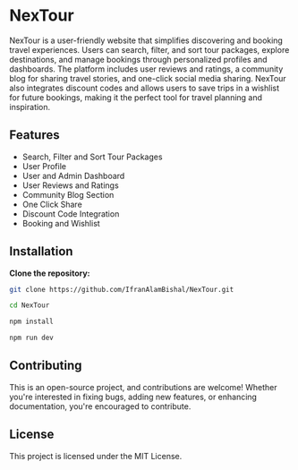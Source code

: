 # NexTour
NexTour is a user-friendly website that simplifies discovering and booking travel experiences. Users can search, filter, and sort tour packages, explore destinations, and manage bookings through personalized profiles and dashboards.
The platform includes user reviews and ratings, a community blog for sharing travel stories, and one-click social media sharing. NexTour also integrates discount codes and allows users to save trips in a wishlist for future bookings, making it the perfect tool for travel planning and inspiration.


## Features

-	Search, Filter and Sort Tour Packages
-	User Profile
-	User and Admin Dashboard
-	User Reviews and Ratings
-	Community Blog Section
-	One Click Share
-	Discount Code Integration
-	Booking and Wishlist


## Installation

**Clone the repository:**
   ```bash
   git clone https://github.com/IfranAlamBishal/NexTour.git
   ```
   ```bash
   cd NexTour
   ```
   ```bash
   npm install
   ```
   ```bash
   npm run dev
   ```

## Contributing

This is an open-source project, and contributions are welcome! Whether you're interested in fixing bugs, adding new features, or enhancing documentation, you're encouraged to contribute.

## License
This project is licensed under the MIT License.
